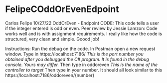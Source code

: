 # FelipeCOddOrEvenEdpoint

Carlos Felipe
10/27/22
OddOrEven - Endpoint
CODE: This code tells a user if the integer entered is odd or even.
Peer review by Jessie Lamzon: Code works well and is with assignment requirements. I really like how the code is structured, very clean and simple. Goood job!

Instructions: Run the debug on the code. 
In Postman open a new request window. 
Type in https://localhost:7186/ *This is the port number you obtained after you debugged the C# program. It is found in the debug console. Yours may differ.* 
Then type in oddoreven *This is the name of the controller to target*
Then type in your number.
It should all look similar to this https://localhost:7186/oddoreven/{number}

